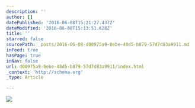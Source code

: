 ```yaml
---
description: ''
author: []
datePublished: '2016-06-08T15:21:27.437Z'
dateModified: '2016-06-08T15:13:51.628Z'
title: ''
starred: false
sourcePath: _posts/2016-06-08-d00975a9-0ebe-48d5-b879-57d7d83a9911.md
inFeed: true
hasPage: true
inNav: false
url: d00975a9-0ebe-48d5-b879-57d7d83a9911/index.html
_context: 'http://schema.org'
_type: Article

---
```

![](https://the-grid-user-content.s3-us-west-2.amazonaws.com/827b4bc5-b9be-4c21-9f0b-d52ef8a1d325.jpg)